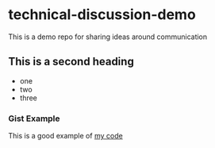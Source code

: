 # technical-discussion-demo
This is a demo repo for sharing ideas around communication


## This is a second heading
* one
* two
* three

### Gist Example

This is a good example of [my code](https://gist.github.com/G-SaiVishwas/13de7a85055d7d3a67eac46c17061790)
